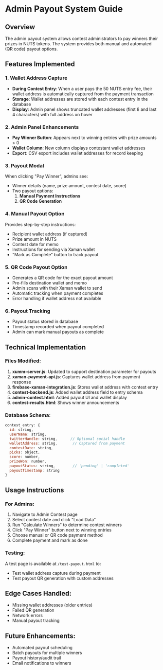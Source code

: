 # Admin Payout System Guide

## Overview
The admin payout system allows contest administrators to pay winners their prizes in NUTS tokens. The system provides both manual and automated (QR code) payout options.

## Features Implemented

### 1. Wallet Address Capture
- **During Contest Entry**: When a user pays the 50 NUTS entry fee, their wallet address is automatically captured from the payment transaction
- **Storage**: Wallet addresses are stored with each contest entry in the database
- **Display**: Admin panel shows truncated wallet addresses (first 8 and last 4 characters) with full address on hover

### 2. Admin Panel Enhancements
- **Pay Winner Button**: Appears next to winning entries with prize amounts > 0
- **Wallet Column**: New column displays contestant wallet addresses
- **Export**: CSV export includes wallet addresses for record keeping

### 3. Payout Modal
When clicking "Pay Winner", admins see:
- Winner details (name, prize amount, contest date, score)
- Two payout options:
  1. **Manual Payment Instructions**
  2. **QR Code Generation**

### 4. Manual Payout Option
Provides step-by-step instructions:
- Recipient wallet address (if captured)
- Prize amount in NUTS
- Contest date for memo
- Instructions for sending via Xaman wallet
- "Mark as Complete" button to track payout

### 5. QR Code Payout Option
- Generates a QR code for the exact payout amount
- Pre-fills destination wallet and memo
- Admin scans with their Xaman wallet to send
- Automatic tracking when payment completes
- Error handling if wallet address not available

### 6. Payout Tracking
- Payout status stored in database
- Timestamp recorded when payout completed
- Admin can mark manual payouts as complete

## Technical Implementation

### Files Modified:
1. **xumm-server.js**: Updated to support destination parameter for payouts
2. **xaman-payment-api.js**: Captures wallet address from payment response
3. **firebase-xaman-integration.js**: Stores wallet address with contest entry
4. **contest-backend.js**: Added wallet address field to entry schema
5. **admin-contest.html**: Added payout UI and wallet display
6. **contest-results.html**: Shows winner announcements

### Database Schema:
```javascript
contest_entry: {
  id: string,
  userName: string,
  twitterHandle: string,      // Optional social handle
  walletAddress: string,       // Captured from payment
  contestDate: string,
  picks: object,
  score: number,
  prizeWon: number,
  payoutStatus: string,        // 'pending' | 'completed'
  payoutTimestamp: string
}
```

## Usage Instructions

### For Admins:
1. Navigate to Admin Contest page
2. Select contest date and click "Load Data"
3. Run "Calculate Winners" to determine contest winners
4. Click "Pay Winner" button next to winning entries
5. Choose manual or QR code payment method
6. Complete payment and mark as done

### Testing:
A test page is available at `/test-payout.html` to:
- Test wallet address capture during payment
- Test payout QR generation with custom addresses

## Edge Cases Handled:
- Missing wallet addresses (older entries)
- Failed QR generation
- Network errors
- Manual payout tracking

## Future Enhancements:
- Automated payout scheduling
- Batch payouts for multiple winners
- Payout history/audit trail
- Email notifications to winners